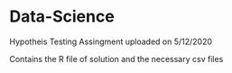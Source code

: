 # Data-Science

Hypotheis Testing Assingment uploaded on 5/12/2020

Contains the R file of solution and the necessary csv files
